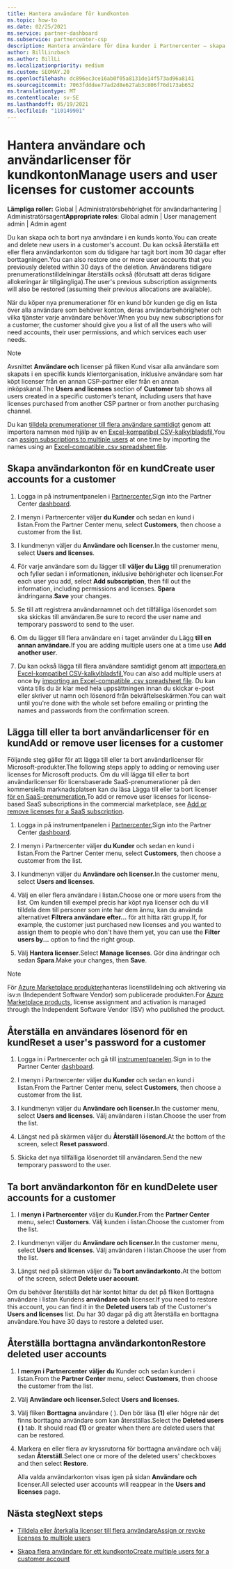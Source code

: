 ```yaml
---
title: Hantera användare för kundkonton
ms.topic: how-to
ms.date: 02/25/2021
ms.service: partner-dashboard
ms.subservice: partnercenter-csp
description: Hantera användare för dina kunder i Partnercenter – skapa användarkonton, lägga till eller ta bort användarlicenser, återställa lösenord och ta bort eller återställa användarkonton.
author: BillLinzbach
ms.author: BillLi
ms.localizationpriority: medium
ms.custom: SEOMAY.20
ms.openlocfilehash: dc896ec3ce16ab0f05a8131de14f573ad96a8141
ms.sourcegitcommit: 7063fdddee77ad2d8e627ab3c806f76d173ab652
ms.translationtype: MT
ms.contentlocale: sv-SE
ms.lasthandoff: 05/19/2021
ms.locfileid: "110149901"
---
```

# <a name="manage-users-and-user-licenses-for-customer-accounts"></a><span data-ttu-id="03041-103">Hantera användare och användarlicenser för kundkonton</span><span class="sxs-lookup"><span data-stu-id="03041-103">Manage users and user licenses for customer accounts</span></span> 

<span data-ttu-id="03041-104">**Lämpliga roller:** Global | Administratörsbehörighet för användarhantering | Administratörsagent</span><span class="sxs-lookup"><span data-stu-id="03041-104">**Appropriate roles**: Global admin | User management admin | Admin agent</span></span>


<span data-ttu-id="03041-105">Du kan skapa och ta bort nya användare i en kunds konto.</span><span class="sxs-lookup"><span data-stu-id="03041-105">You can create and delete new users in a customer's account.</span></span> <span data-ttu-id="03041-106">Du kan också återställa ett eller flera användarkonton som du tidigare har tagit bort inom 30 dagar efter borttagningen.</span><span class="sxs-lookup"><span data-stu-id="03041-106">You can also restore one or more user accounts that you previously deleted within 30 days of the deletion.</span></span> <span data-ttu-id="03041-107">Användarens tidigare prenumerationstilldelningar återställs också (förutsatt att deras tidigare allokeringar är tillgängliga).</span><span class="sxs-lookup"><span data-stu-id="03041-107">The user's previous subscription assignments will also be restored (assuming their previous allocations are available).</span></span>

<span data-ttu-id="03041-108">När du köper nya prenumerationer för en kund bör kunden ge dig en lista över alla användare som behöver konton, deras användarbehörigheter och vilka tjänster varje användare behöver.</span><span class="sxs-lookup"><span data-stu-id="03041-108">When you buy new subscriptions for a customer, the customer should give you a list of all the users who will need accounts, their user permissions, and which services each user needs.</span></span>  

>[!NOTE]
><span data-ttu-id="03041-109">Avsnittet **Användare och**  licenser på fliken Kund visar alla användare som skapats i en specifik kunds klientorganisation, inklusive användare som har köpt licenser från en annan CSP-partner eller från en annan inköpskanal.</span><span class="sxs-lookup"><span data-stu-id="03041-109">The **Users and licenses** section of **Customer** tab shows all users created in a specific customer’s tenant, including users that have licenses purchased from another CSP partner or from another purchasing channel.</span></span>

<span data-ttu-id="03041-110">Du kan [tilldela prenumerationer till flera användare samtidigt](bulk-license-provisioning-for-multiple-users.md) genom att importera namnen med hjälp av en [Excel-kompatibel CSV-kalkylbladsfil.](adding-multiple-users-to-a-customer-account.md)</span><span class="sxs-lookup"><span data-stu-id="03041-110">You can [assign subscriptions to multiple users](bulk-license-provisioning-for-multiple-users.md) at one time by importing the names using an [Excel-compatible .csv spreadsheet file](adding-multiple-users-to-a-customer-account.md).</span></span>

<a href="" id="createuseraccounts"></a>

## <a name="create-user-accounts-for-a-customer"></a><span data-ttu-id="03041-111">Skapa användarkonton för en kund</span><span class="sxs-lookup"><span data-stu-id="03041-111">Create user accounts for a customer</span></span>

1. <span data-ttu-id="03041-112">Logga in på instrumentpanelen i [Partnercenter.](https://partner.microsoft.com/dashboard)</span><span class="sxs-lookup"><span data-stu-id="03041-112">Sign into the Partner Center [dashboard](https://partner.microsoft.com/dashboard).</span></span>

2. <span data-ttu-id="03041-113">I menyn i Partnercenter väljer **du Kunder** och sedan en kund i listan.</span><span class="sxs-lookup"><span data-stu-id="03041-113">From the Partner Center menu, select **Customers**, then choose a customer from the list.</span></span>

3. <span data-ttu-id="03041-114">I kundmenyn väljer du **Användare och licenser.**</span><span class="sxs-lookup"><span data-stu-id="03041-114">In the customer menu, select **Users and licenses**.</span></span>

4. <span data-ttu-id="03041-115">För varje användare som du lägger till **väljer du Lägg** till prenumeration och fyller sedan i informationen, inklusive behörigheter och licenser.</span><span class="sxs-lookup"><span data-stu-id="03041-115">For each user you add, select **Add subscription**, then fill out the information, including permissions and licenses.</span></span> <span data-ttu-id="03041-116">**Spara** ändringarna.</span><span class="sxs-lookup"><span data-stu-id="03041-116">**Save** your changes.</span></span>

5. <span data-ttu-id="03041-117">Se till att registrera användarnamnet och det tillfälliga lösenordet som ska skickas till användaren.</span><span class="sxs-lookup"><span data-stu-id="03041-117">Be sure to record the user name and temporary password to send to the user.</span></span>

6. <span data-ttu-id="03041-118">Om du lägger till flera användare en i taget använder du Lägg **till en annan användare.**</span><span class="sxs-lookup"><span data-stu-id="03041-118">If you are adding multiple users one at a time use **Add another user**.</span></span>

7. <span data-ttu-id="03041-119">Du kan också lägga till flera användare samtidigt genom att [importera en Excel-kompatibel CSV-kalkylbladsfil.](adding-multiple-users-to-a-customer-account.md)</span><span class="sxs-lookup"><span data-stu-id="03041-119">You can also add multiple users at once by [importing an Excel-compatible .csv spreadsheet file](adding-multiple-users-to-a-customer-account.md).</span></span> <span data-ttu-id="03041-120">Du kan vänta tills du är klar med hela uppsättningen innan du skickar e-post eller skriver ut namn och lösenord från bekräftelseskärmen.</span><span class="sxs-lookup"><span data-stu-id="03041-120">You can wait until you're done with the whole set before emailing or printing the names and passwords from the confirmation screen.</span></span>

<a href="" id="userlicensing"></a>

## <a name="add-or-remove-user-licenses-for-a-customer"></a><span data-ttu-id="03041-121">Lägga till eller ta bort användarlicenser för en kund</span><span class="sxs-lookup"><span data-stu-id="03041-121">Add or remove user licenses for a customer</span></span>

<span data-ttu-id="03041-122">Följande steg gäller för att lägga till eller ta bort användarlicenser för Microsoft-produkter.</span><span class="sxs-lookup"><span data-stu-id="03041-122">The following steps apply to adding or removing user licenses for Microsoft products.</span></span> <span data-ttu-id="03041-123">Om du vill lägga till eller ta bort användarlicenser för licensbaserade SaaS-prenumerationer på den kommersiella marknadsplatsen kan du läsa Lägga till eller ta bort licenser [för en SaaS-prenumeration.](csp-commercial-marketplace-manage.md#add-or-remove-licenses-for-a-saas-subscription)</span><span class="sxs-lookup"><span data-stu-id="03041-123">To add or remove user licenses for license-based SaaS subscriptions in the commercial marketplace, see [Add or remove licenses for a SaaS subscription](csp-commercial-marketplace-manage.md#add-or-remove-licenses-for-a-saas-subscription).</span></span>

1. <span data-ttu-id="03041-124">Logga in på instrumentpanelen i [Partnercenter.](https://partner.microsoft.com/dashboard)</span><span class="sxs-lookup"><span data-stu-id="03041-124">Sign into the Partner Center [dashboard](https://partner.microsoft.com/dashboard).</span></span>

2. <span data-ttu-id="03041-125">I menyn i Partnercenter väljer **du Kunder** och sedan en kund i listan.</span><span class="sxs-lookup"><span data-stu-id="03041-125">From the Partner Center menu, select **Customers**, then choose a customer from the list.</span></span>

3. <span data-ttu-id="03041-126">I kundmenyn väljer du **Användare och licenser.**</span><span class="sxs-lookup"><span data-stu-id="03041-126">In the customer menu, select **Users and licenses**.</span></span>

4. <span data-ttu-id="03041-127">Välj en eller flera användare i listan.</span><span class="sxs-lookup"><span data-stu-id="03041-127">Choose one or more users from the list.</span></span> <span data-ttu-id="03041-128">Om kunden till exempel precis har köpt nya licenser och du vill tilldela dem till personer som inte har dem ännu, kan du använda alternativet **Filtrera användare efter...** för att hitta rätt grupp.</span><span class="sxs-lookup"><span data-stu-id="03041-128">If, for example, the customer just purchased new licenses and you wanted to assign them to people who don't have them yet, you can use the **Filter users by...** option to find the right group.</span></span>

5. <span data-ttu-id="03041-129">Välj **Hantera licenser**.</span><span class="sxs-lookup"><span data-stu-id="03041-129">Select **Manage licenses**.</span></span> <span data-ttu-id="03041-130">Gör dina ändringar och sedan **Spara**.</span><span class="sxs-lookup"><span data-stu-id="03041-130">Make your changes, then **Save**.</span></span>

> [!NOTE]
> <span data-ttu-id="03041-131">För [Azure Marketplace produkter](csp-commercial-marketplace-manage.md#assign-licenses-and-activate-a-subscription-on-behalf-of-a-customer)hanteras licenstilldelning och aktivering via isv:n (Independent Software Vendor) som publicerade produkten.</span><span class="sxs-lookup"><span data-stu-id="03041-131">For [Azure Marketplace products](csp-commercial-marketplace-manage.md#assign-licenses-and-activate-a-subscription-on-behalf-of-a-customer), license assignment and activation is managed through the Independent Software Vendor (ISV) who published the product.</span></span>

<a href="" id="resetpassword"></a>

## <a name="reset-a-users-password-for-a-customer"></a><span data-ttu-id="03041-132">Återställa en användares lösenord för en kund</span><span class="sxs-lookup"><span data-stu-id="03041-132">Reset a user's password for a customer</span></span>

1. <span data-ttu-id="03041-133">Logga in i Partnercenter och gå till [instrumentpanelen](https://partner.microsoft.com/dashboard).</span><span class="sxs-lookup"><span data-stu-id="03041-133">Sign in to the Partner Center [dashboard](https://partner.microsoft.com/dashboard).</span></span>

2. <span data-ttu-id="03041-134">I menyn i Partnercenter väljer **du Kunder** och sedan en kund i listan.</span><span class="sxs-lookup"><span data-stu-id="03041-134">From the Partner Center menu, select **Customers**, then choose a customer from the list.</span></span>

3. <span data-ttu-id="03041-135">I kundmenyn väljer du **Användare och licenser.**</span><span class="sxs-lookup"><span data-stu-id="03041-135">In the customer menu, select **Users and licenses**.</span></span> <span data-ttu-id="03041-136">Välj användaren i listan.</span><span class="sxs-lookup"><span data-stu-id="03041-136">Choose the user from the list.</span></span>

4. <span data-ttu-id="03041-137">Längst ned på skärmen väljer du **Återställ lösenord.**</span><span class="sxs-lookup"><span data-stu-id="03041-137">At the bottom of the screen, select **Reset password**.</span></span> 

5. <span data-ttu-id="03041-138">Skicka det nya tillfälliga lösenordet till användaren.</span><span class="sxs-lookup"><span data-stu-id="03041-138">Send the new temporary password to the user.</span></span>

<a href="" id="deleteuseraccounts"></a>

## <a name="delete-user-accounts-for-a-customer"></a><span data-ttu-id="03041-139">Ta bort användarkonton för en kund</span><span class="sxs-lookup"><span data-stu-id="03041-139">Delete user accounts for a customer</span></span>

1. <span data-ttu-id="03041-140">I **menyn i Partnercenter** väljer du **Kunder.**</span><span class="sxs-lookup"><span data-stu-id="03041-140">From the **Partner Center** menu, select **Customers**.</span></span> <span data-ttu-id="03041-141">Välj kunden i listan.</span><span class="sxs-lookup"><span data-stu-id="03041-141">Choose the customer from the list.</span></span>

2. <span data-ttu-id="03041-142">I kundmenyn väljer du **Användare och licenser.**</span><span class="sxs-lookup"><span data-stu-id="03041-142">In the customer menu, select **Users and licenses**.</span></span> <span data-ttu-id="03041-143">Välj användaren i listan.</span><span class="sxs-lookup"><span data-stu-id="03041-143">Choose the user from the list.</span></span>

3. <span data-ttu-id="03041-144">Längst ned på skärmen väljer du **Ta bort användarkonto.**</span><span class="sxs-lookup"><span data-stu-id="03041-144">At the bottom of the screen, select **Delete user account**.</span></span>

<span data-ttu-id="03041-145">Om du behöver återställa det här kontot  hittar du det på fliken Borttagna användare i listan Kundens **användare och** licenser.</span><span class="sxs-lookup"><span data-stu-id="03041-145">If you need to restore this account, you can find it in the **Deleted users** tab of the Customer's **Users and licenses** list.</span></span> <span data-ttu-id="03041-146">Du har 30 dagar på dig att återställa en borttagna användare.</span><span class="sxs-lookup"><span data-stu-id="03041-146">You have 30 days to restore a deleted user.</span></span>

<a href="" id="restoreuseraccounts"></a>

## <a name="restore-deleted-user-accounts"></a><span data-ttu-id="03041-147">Återställa borttagna användarkonton</span><span class="sxs-lookup"><span data-stu-id="03041-147">Restore deleted user accounts</span></span>

1. <span data-ttu-id="03041-148">I **menyn i Partnercenter** **väljer du** Kunder och sedan kunden i listan.</span><span class="sxs-lookup"><span data-stu-id="03041-148">From the **Partner Center** menu, select **Customers**, then choose the customer from the list.</span></span>

2. <span data-ttu-id="03041-149">Välj **Användare och licenser.**</span><span class="sxs-lookup"><span data-stu-id="03041-149">Select **Users and licenses**.</span></span>

3. <span data-ttu-id="03041-150">Välj fliken **Borttagna** användare ( ). Den bör läsa **(1)** eller högre när det finns borttagna användare som kan återställas.</span><span class="sxs-lookup"><span data-stu-id="03041-150">Select the **Deleted users ( )** tab. It should read **(1)** or greater when there are deleted users that can be restored.</span></span>

4. <span data-ttu-id="03041-151">Markera en eller flera av kryssrutorna för borttagna användare och välj sedan **Återställ.**</span><span class="sxs-lookup"><span data-stu-id="03041-151">Select one or more of the deleted users' checkboxes and then select **Restore**.</span></span>

    <span data-ttu-id="03041-152">Alla valda användarkonton visas igen på sidan **Användare och** licenser.</span><span class="sxs-lookup"><span data-stu-id="03041-152">All selected user accounts will reappear in the **Users and licenses** page.</span></span>

## <a name="next-steps"></a><span data-ttu-id="03041-153">Nästa steg</span><span class="sxs-lookup"><span data-stu-id="03041-153">Next steps</span></span>

- [<span data-ttu-id="03041-154">Tilldela eller återkalla licenser till flera användare</span><span class="sxs-lookup"><span data-stu-id="03041-154">Assign or revoke licenses to multiple users</span></span>](bulk-license-provisioning-for-multiple-users.md)

- [<span data-ttu-id="03041-155">Skapa flera användare för ett kundkonto</span><span class="sxs-lookup"><span data-stu-id="03041-155">Create multiple users for a customer account</span></span>](adding-multiple-users-to-a-customer-account.md)